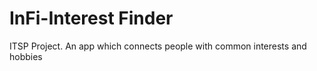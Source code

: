 # InFi-Interest Finder
ITSP Project.
An app which connects people with common interests and hobbies
